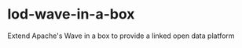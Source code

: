 lod-wave-in-a-box
=================

Extend Apache's Wave in a box to provide a linked open data platform